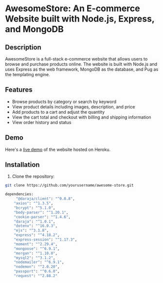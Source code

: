 # AwesomeStore: An E-commerce Website built with Node.js, Express, and MongoDB

## Description

AwesomeStore is a full-stack e-commerce website that allows users to browse and purchase products online. The website is built with Node.js and uses Express as the web framework, MongoDB as the database, and Pug as the templating engine.

## Features

- Browse products by category or search by keyword
- View product details including images, description, and price
- Add products to a cart and adjust the quantity
- View the cart total and checkout with billing and shipping information
- View order history and status

## Demo

Here's a [live demo](https://awesome-store-demo.herokuapp.com/) of the website hosted on Heroku.

## Installation

1. Clone the repository:

```bash
git clone https://github.com/yourusername/awesome-store.git

dependencies:
     "@daraja/client": "^0.0.8",
    "axios": "^1.3.5",
    "bcrypt": "^5.1.0",
    "body-parser": "^1.20.1",
    "cookie-parser": "^1.4.6",
    "daraja": "^1.0.1",
    "dotenv": "^16.0.3",
    "ejs": "^3.1.8",
    "express": "^4.18.2",
    "express-session": "^1.17.3",
    "moment": "^2.29.4",
    "mongoose": "^6.9.1",
    "morgan": "^1.10.0",
    "mysql2": "^3.1.2",
    "nodemailer": "^6.9.1",
    "nodemon": "^2.0.20",
    "passport": "^0.6.0",
    "request": "^2.88.2"
